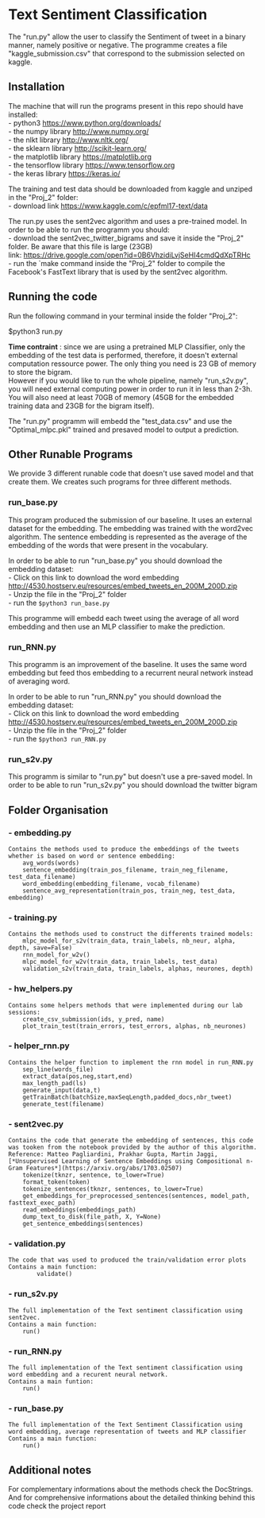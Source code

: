 # Text Sentiment Classification

The "run.py" allow the user to classify the Sentiment of tweet in a binary manner, namely positive or negative.
The programme creates a file "kaggle_submission.csv" that correspond to the submission selected on kaggle.

## Installation
The machine that will run the programs present in this repo should have installed:<br>
		- python3 https://www.python.org/downloads/ <br>
		- the numpy library http://www.numpy.org/<br>
		- the nlkt library http://www.nltk.org/<br>
		- the sklearn library http://scikit-learn.org/<br>
		- the matplotlib library https://matplotlib.org<br>
		- the tensorflow library https://www.tensorflow.org<br>
		- the keras library https://keras.io/<br>

The training and test data should be downloaded from kaggle and unziped in the "Proj_2" folder:<br>
	- download link https://www.kaggle.com/c/epfml17-text/data

The run.py uses the sent2vec algorithm and uses a pre-trained model. In order to be able to run the programm you should:<br>
	- download the sent2vec_twitter_bigrams and save it inside the "Proj_2" folder. Be aware that this file is large (23GB)<br>
	link: https://drive.google.com/open?id=0B6VhzidiLvjSeHI4cmdQdXpTRHc<br>
	- run the `make command inside the "Proj_2" folder to compile the Facebook's FastText library that is used by the sent2vec algorithm.


## Running the code

Run the following command in your terminal inside the folder "Proj_2":

$python3 run.py

**Time contraint** : since we are using a pretrained MLP Classifier, only the embedding of the test data is performed, therefore, it doesn't external computation ressource power. The only thing you need is 23 GB of memory to store the bigram.  
However if you would like to run the whole pipeline, namely "run_s2v.py", you will need external computing power in order to run it in less than 2-3h. You will also need at least 70GB of memory (45GB for the embedded training data and 23GB for the bigram itself).

The "run.py" programm will embedd the "test_data.csv" and use the "Optimal_mlpc.pkl" trained and presaved model to output a prediction.


## Other Runable Programs

We provide 3 different runable code that doesn't use saved model and that create them. We creates such programs for three different methods.

### run_base.py
This program produced the submission of our baseline. It uses an external dataset for the embedding. The embedding was trained with the word2vec algorithm. The sentence embedding is represented as the average of the embedding of the words that were present in the vocabulary.

In order to be able to run "run_base.py" you should download the embedding dataset:<br>
	- Click on this link to download the word embedding http://4530.hostserv.eu/resources/embed_tweets_en_200M_200D.zip<br>
	- Unzip the file in the "Proj_2" folder<br>
	- run the `$python3 run_base.py`<br>

This programme will embedd each tweet using the average of all word embedding and then use an MLP classifier to make the prediction.

### run_RNN.py
This programm is an improvement of the baseline. It uses the same word embedding but feed thos embedding to a recurrent neural network instead of averaging word.

In order to be able to run "run_RNN.py" you should download the embedding dataset:<br>
	- Click on this link to download the word embedding http://4530.hostserv.eu/resources/embed_tweets_en_200M_200D.zip<br>
	- Unzip the file in the "Proj_2" folder<br>
	- run the `$python3 run_RNN.py`<br>

### run_s2v.py
This programm is similar to "run.py" but doesn't use a pre-saved model.
In order to be able to run "run_s2v.py" you should download the twitter bigram

## Folder Organisation

### - embedding.py
	Contains the methods used to produce the embeddings of the tweets whether is based on word or sentence embedding:
		avg_words(words)
		sentence_embedding(train_pos_filename, train_neg_filename, test_data_filename)
		word_embedding(embedding_filename, vocab_filename)
		sentence_avg_representation(train_pos, train_neg, test_data, embedding)
### - training.py
	Contains the methods used to construct the differents trained models:
		mlpc_model_for_s2v(train_data, train_labels, nb_neur, alpha, depth, save=False)
		rnn_model_for_w2v()
		mlpc_model_for_w2v(train_data, train_labels, test_data)
		validation_s2v(train_data, train_labels, alphas, neurones, depth)
### - hw_helpers.py
	Contains some helpers methods that were implemented during our lab sessions:
		create_csv_submission(ids, y_pred, name)
		plot_train_test(train_errors, test_errors, alphas, nb_neurones)
		
### - helper_rnn.py
	Contains the helper function to implement the rnn model in run_RNN.py
		sep_line(words_file)
		extract_data(pos,neg,start,end)
		max_length_pad(ls)
		generate_input(data,t)
		getTrainBatch(batchSize,maxSeqLength,padded_docs,nbr_tweet)
		generate_test(filename)

		
### - sent2vec.py
	Contains the code that generate the embedding of sentences, this code was tooken from the notebook provided by the author of this algorithm. 
	Reference: Matteo Pagliardini, Prakhar Gupta, Martin Jaggi, [*Unsupervised Learning of Sentence Embeddings using Compositional n-Gram Features*](https://arxiv.org/abs/1703.02507)
		tokenize(tknzr, sentence, to_lower=True)
		format_token(token)
		tokenize_sentences(tknzr, sentences, to_lower=True)
		get_embeddings_for_preprocessed_sentences(sentences, model_path, fasttext_exec_path)
		read_embeddings(embeddings_path)
		dump_text_to_disk(file_path, X, Y=None)
		get_sentence_embeddings(sentences)
### - validation.py
	The code that was used to produced the train/validation error plots
	Contains a main function:
			validate()

### - run_s2v.py
	The full implementation of the Text sentiment classification using sent2vec.
	Contains a main function:
    	run()
### - run_RNN.py
	The full implementation of the Text sentiment classification using word embedding and a recurent neural network.
	Contains a main funtion:
		run()
### - run_base.py
	The full implementation of the Text Sentiment Classification using word embedding, average representation of tweets and MLP classifier
	Contains a main function:
		run()


## Additional notes

For complementary informations about the methods check the DocStrings.
And for comprehensive informations about the detailed thinking behind this code check the project report


